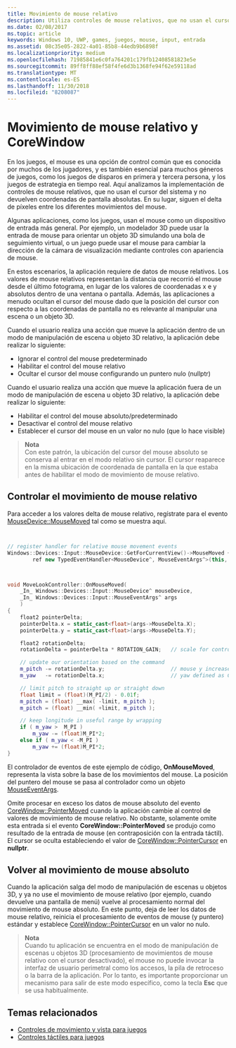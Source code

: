```yaml
---
title: Movimiento de mouse relativo
description: Utiliza controles de mouse relativos, que no usan el cursor del sistema y no devuelven coordenadas de pantalla absolutas para el seguimiento del delta de píxeles entre los movimientos del mouse en los juegos.
ms.date: 02/08/2017
ms.topic: article
keywords: Windows 10, UWP, games, juegos, mouse, input, entrada
ms.assetid: 08c35e05-2822-4a01-85b8-44edb9b6898f
ms.localizationpriority: medium
ms.openlocfilehash: 71985841e6c0fa764201c179fb12408581823e5e
ms.sourcegitcommit: 89ff8ff88ef58f4fe6d3b1368fe94f62e59118ad
ms.translationtype: MT
ms.contentlocale: es-ES
ms.lasthandoff: 11/30/2018
ms.locfileid: "8208087"
---
```

# <a name="relative-mouse-movement-and-corewindow"></a>Movimiento de mouse relativo y CoreWindow

En los juegos, el mouse es una opción de control común que es conocida por muchos de los jugadores, y es también esencial para muchos géneros de juegos, como los juegos de disparos en primera y tercera persona, y los juegos de estrategia en tiempo real. Aquí analizamos la implementación de controles de mouse relativos, que no usan el cursor del sistema y no devuelven coordenadas de pantalla absolutas. En su lugar, siguen el delta de píxeles entre los diferentes movimientos del mouse.

Algunas aplicaciones, como los juegos, usan el mouse como un dispositivo de entrada más general. Por ejemplo, un modelador 3D puede usar la entrada de mouse para orientar un objeto 3D simulando una bola de seguimiento virtual, o un juego puede usar el mouse para cambiar la dirección de la cámara de visualización mediante controles con apariencia de mouse. 

En estos escenarios, la aplicación requiere de datos de mouse relativos. Los valores de mouse relativos representan la distancia que recorrió el mouse desde el último fotograma, en lugar de los valores de coordenadas x e y absolutos dentro de una ventana o pantalla. Además, las aplicaciones a menudo ocultan el cursor del mouse dado que la posición del cursor con respecto a las coordenadas de pantalla no es relevante al manipular una escena o un objeto 3D. 

Cuando el usuario realiza una acción que mueve la aplicación dentro de un modo de manipulación de escena u objeto 3D relativo, la aplicación debe realizar lo siguiente: 
- Ignorar el control del mouse predeterminado
- Habilitar el control del mouse relativo
- Ocultar el cursor del mouse configurando un puntero nulo (nullptr) 

Cuando el usuario realiza una acción que mueve la aplicación fuera de un modo de manipulación de escena u objeto 3D relativo, la aplicación debe realizar lo siguiente: 
- Habilitar el control del mouse absoluto/predeterminado
- Desactivar el control del mouse relativo 
- Establecer el cursor del mouse en un valor no nulo (que lo hace visible)

> **Nota**  
Con este patrón, la ubicación del cursor del mouse absoluto se conserva al entrar en el modo relativo sin cursor. El cursor reaparece en la misma ubicación de coordenada de pantalla en la que estaba antes de habilitar el modo de movimiento de mouse relativo.

 

## <a name="handling-relative-mouse-movement"></a>Controlar el movimiento de mouse relativo


Para acceder a los valores delta de mouse relativo, regístrate para el evento [MouseDevice::MouseMoved](https://msdn.microsoft.com/library/windows/apps/xaml/windows.devices.input.mousedevice.mousemoved.aspx) tal como se muestra aquí.


```cpp


// register handler for relative mouse movement events
Windows::Devices::Input::MouseDevice::GetForCurrentView()->MouseMoved +=
        ref new TypedEventHandler<MouseDevice^, MouseEventArgs^>(this, &MoveLookController::OnMouseMoved);


```

```cpp


void MoveLookController::OnMouseMoved(
    _In_ Windows::Devices::Input::MouseDevice^ mouseDevice,
    _In_ Windows::Devices::Input::MouseEventArgs^ args
    )
{
    float2 pointerDelta;
    pointerDelta.x = static_cast<float>(args->MouseDelta.X);
    pointerDelta.y = static_cast<float>(args->MouseDelta.Y);

    float2 rotationDelta;
    rotationDelta = pointerDelta * ROTATION_GAIN;   // scale for control sensitivity

    // update our orientation based on the command
    m_pitch -= rotationDelta.y;                     // mouse y increases down, but pitch increases up
    m_yaw   -= rotationDelta.x;                     // yaw defined as CCW around y-axis

    // limit pitch to straight up or straight down
    float limit = (float)(M_PI/2) - 0.01f;
    m_pitch = (float) __max( -limit, m_pitch );
    m_pitch = (float) __min( +limit, m_pitch );

    // keep longitude in useful range by wrapping
    if ( m_yaw >  M_PI )
        m_yaw -= (float)M_PI*2;
    else if ( m_yaw < -M_PI )
        m_yaw += (float)M_PI*2;
}

```

El controlador de eventos de este ejemplo de código, **OnMouseMoved**, representa la vista sobre la base de los movimientos del mouse. La posición del puntero del mouse se pasa al controlador como un objeto [MouseEventArgs](https://msdn.microsoft.com/library/windows/apps/xaml/windows.devices.input.mouseeventargs.aspx). 

Omite procesar en exceso los datos de mouse absoluto del evento [CoreWindow::PointerMoved](https://msdn.microsoft.com/library/windows/apps/xaml/windows.ui.core.corewindow.pointermoved.aspx) cuando la aplicación cambie al control de valores de movimiento de mouse relativo. No obstante, solamente omite esta entrada si el evento **CoreWindow::PointerMoved** se produjo como resultado de la entrada de mouse (en contraposición con la entrada táctil). El cursor se oculta estableciendo el valor de [CoreWindow::PointerCursor](https://msdn.microsoft.com/library/windows/apps/xaml/windows.ui.core.corewindow.pointercursor.aspx) en **nullptr**. 

## <a name="returning-to-absolute-mouse-movement"></a>Volver al movimiento de mouse absoluto

Cuando la aplicación salga del modo de manipulación de escenas u objetos 3D, y ya no use el movimiento de mouse relativo (por ejemplo, cuando devuelve una pantalla de menú) vuelve al procesamiento normal del movimiento de mouse absoluto. En este punto, deja de leer los datos de mouse relativo, reinicia el procesamiento de eventos de mouse (y puntero) estándar y establece [CoreWindow::PointerCursor](https://msdn.microsoft.com/library/windows/apps/xaml/windows.ui.core.corewindow.pointercursor.aspx) en un valor no nulo. 

> **Nota**  
Cuando tu aplicación se encuentra en el modo de manipulación de escenas u objetos 3D (procesamiento de movimientos de mouse relativo con el cursor desactivado), el mouse no puede invocar la interfaz de usuario perimetral como los accesos, la pila de retroceso o la barra de la aplicación. Por lo tanto, es importante proporcionar un mecanismo para salir de este modo específico, como la tecla **Esc** que se usa habitualmente.

## <a name="related-topics"></a>Temas relacionados

* [Controles de movimiento y vista para juegos](tutorial--adding-move-look-controls-to-your-directx-game.md) 
* [Controles táctiles para juegos](tutorial--adding-touch-controls-to-your-directx-game.md)